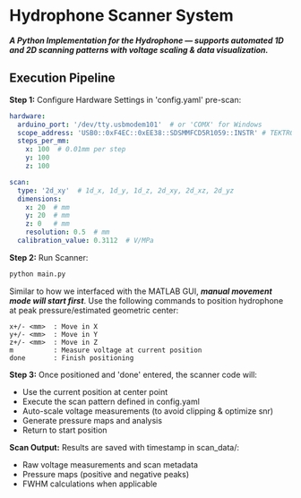 # Hydrophone Scanner System
_**A Python Implementation for the Hydrophone — supports automated 1D and 2D scanning patterns with voltage scaling & data visualization.**_


## Execution Pipeline

**Step 1:** Configure Hardware Settings in 'config.yaml' pre-scan:

```yaml
hardware:
  arduino_port: '/dev/tty.usbmodem101'  # or 'COMX' for Windows
  scope_address: 'USB0::0xF4EC::0xEE38::SDSMMFCD5R1059::INSTR' # TEKTRONIX AND SIGLENT SUPPORT
  steps_per_mm:
    x: 100  # 0.01mm per step
    y: 100
    z: 100

scan:
  type: '2d_xy'  # 1d_x, 1d_y, 1d_z, 2d_xy, 2d_xz, 2d_yz
  dimensions:
    x: 20  # mm
    y: 20  # mm 
    z: 0   # mm
    resolution: 0.5  # mm
  calibration_value: 0.3112  # V/MPa
```

**Step 2:** Run Scanner:

```python
python main.py
```

Similar to how we interfaced with the MATLAB GUI, _**manual movement mode will start first**_. Use the following commands to position hydrophone at peak pressure/estimated geometric center:
```
x+/- <mm>  : Move in X
y+/- <mm>  : Move in Y  
z+/- <mm>  : Move in Z
m          : Measure voltage at current position
done       : Finish positioning
```

**Step 3:** Once positioned and 'done' entered, the scanner code will:
- Use the current position at center point
- Execute the scan pattern defined in config.yaml
- Auto-scale voltage measurements (to avoid clipping & optimize snr)
- Generate pressure maps and analysis
- Return to start position


**Scan Output:**
Results are saved with timestamp in scan_data/:

- Raw voltage measurements and scan metadata
- Pressure maps (positive and negative peaks)
- FWHM calculations when applicable

